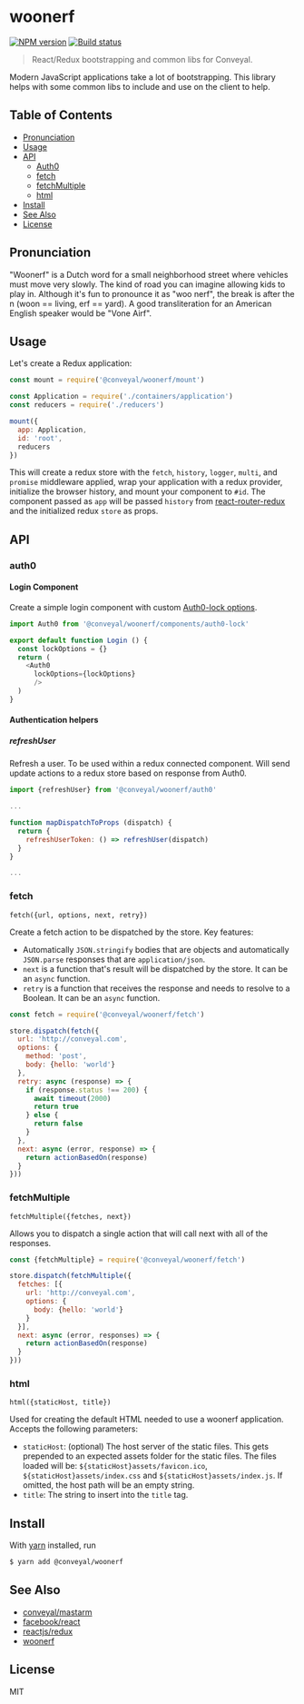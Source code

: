 # woonerf

[![NPM version][npm-image]][npm-url]
[![Build status][travis-image]][travis-url]

> React/Redux bootstrapping and common libs for Conveyal.

Modern JavaScript applications take a lot of bootstrapping. This library helps with some common libs to include and use on the client to help.

## Table of Contents

* [Pronunciation](#pronuncation)
* [Usage](#usage)
* [API](#api)
  * [Auth0](#auth0)
  * [fetch](#fetch)
  * [fetchMultiple](#fetchmultiple)
  * [html](#html)
* [Install](#install)
* [See Also](#see-also)
* [License](#license)

## Pronunciation

"Woonerf" is a Dutch word for a small neighborhood street where vehicles must move very slowly. The kind of road you can imagine allowing kids to play in. Although it's fun to pronounce it as "woo nerf", the break is after the n (woon == living, erf == yard). A good transliteration for an American English speaker would be "Vone Airf".

## Usage

Let's create a Redux application:

```js
const mount = require('@conveyal/woonerf/mount')

const Application = require('./containers/application')
const reducers = require('./reducers')

mount({
  app: Application,
  id: 'root',
  reducers
})
```

This will create a redux store with the `fetch`, `history`, `logger`, `multi`, and `promise` middleware applied, wrap your application with a redux provider, initialize the browser history, and mount your component to `#id`. The component passed as `app` will be passed `history` from [react-router-redux](https://github.com/reactjs/react-router-redux) and the initialized redux `store` as props.

## API

### auth0

#### Login Component

Create a simple login component with custom [Auth0-lock options](https://auth0.com/docs/libraries/lock/v10/customization).

```js
import Auth0 from '@conveyal/woonerf/components/auth0-lock'

export default function Login () {
  const lockOptions = {}
  return (
    <Auth0
      lockOptions={lockOptions}
      />
  )
}
```

#### Authentication helpers

##### refreshUser

Refresh a user.  To be used within a redux connected component.  Will send update actions to a redux store based on response from Auth0.

```js
import {refreshUser} from '@conveyal/woonerf/auth0'

...

function mapDispatchToProps (dispatch) {
  return {
    refreshUserToken: () => refreshUser(dispatch)
  }
}

...
```

### fetch

`fetch({url, options, next, retry})`

Create a fetch action to be dispatched by the store. Key features:

* Automatically `JSON.stringify` bodies that are objects and automatically `JSON.parse` responses that are `application/json`.
* `next` is a function that's result will be dispatched by the store. It can be an `async` function.
* `retry` is a function that receives the response and needs to resolve to a Boolean. It can be an `async` function.

```js
const fetch = require('@conveyal/woonerf/fetch')

store.dispatch(fetch({
  url: 'http://conveyal.com',
  options: {
    method: 'post',
    body: {hello: 'world'}
  },
  retry: async (response) => {
    if (response.status !== 200) {
      await timeout(2000)
      return true
    } else {
      return false
    }
  },
  next: async (error, response) => {
    return actionBasedOn(response)
  }
}))
```

### fetchMultiple

`fetchMultiple({fetches, next})`

Allows you to dispatch a single action that will call next with all of the responses.

```js
const {fetchMultiple} = require('@conveyal/woonerf/fetch')

store.dispatch(fetchMultiple({
  fetches: [{
    url: 'http://conveyal.com',
    options: {
      body: {hello: 'world'}
    }
  }],
  next: async (error, responses) => {
    return actionBasedOn(response)
  }
}))
```

### html

`html({staticHost, title})`

Used for creating the default HTML needed to use a woonerf application.  Accepts the following parameters:

* `staticHost`: (optional) The host server of the static files.  This gets prepended to an expected assets folder for the static files.  The files loaded will be: `${staticHost}assets/favicon.ico`, `${staticHost}assets/index.css` and `${staticHost}assets/index.js`.  If omitted, the host path will be an empty string.
* `title`: The string to insert into the `title` tag.

## Install

With [yarn](https://yarnpkg.com/) installed, run

```sh
$ yarn add @conveyal/woonerf
```

## See Also

- [conveyal/mastarm](https://github.com/conveyal/mastarm)
- [facebook/react](https://github.com/facebook/react)
- [reactjs/redux](https://github.com/reactjs/redux)
- [woonerf](https://en.wikipedia.org/wiki/Woonerf)

## License

MIT

[npm-image]: https://img.shields.io/npm/v/@conveyal/woonerf.svg?maxAge=2592000&style=flat-square
[npm-url]: https://www.npmjs.com/package/@conveyal/woonerf
[travis-image]: https://img.shields.io/travis/conveyal/woonerf.svg?style=flat-square
[travis-url]: https://travis-ci.org/conveyal/woonerf
